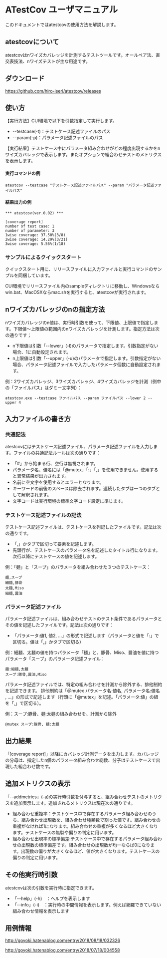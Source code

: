 # ATestCov ユーザマニュアル

このドキュメントではatestcovの使用方法を解説します。

## atestcovについて

atestcovはnワイズカバレッジを計測するテストツールです。オールペア法、直交表技法、nワイズテストが主な用途です。

## ダウンロード

https://github.com/hiro-iseri/atestcov/releases

## 使い方

【実行方法】CUI環境で以下を引数指定して実行します。

* --testcase(-t)：テストケース記述ファイルのパス
* --param(-p)：パラメータ記述ファイルのパス

【実行結果】テストケース中にパラメータ組み合わせがどの程度出現するかをnワイズカバレッジで表示します。またオプションで組合わせテストのメトリクスを表示します。

#### 実行コマンドの例

```
atestcov --testcase "テストケース記述ファイルパス" --param "パラメータ記述ファイルパス"
```

#### 結果出力の例

```
*** atestcov(ver.0.02) ***

[coverage report]
number of test case: 1
number of parameter: 3
1wise coverage: 37.50%(3/8)
2wise coverage: 14.29%(3/21)
3wise coverage: 5.56%(1/18)
```

### サンプルによるクイックスタート

クイックスタート用に、リリースファイルに入力ファイルと実行コマンドのサンプルを同梱しています。

CUI環境でリリースファイル内のsampleディレクトリに移動し、Windowsならwin.bat、MacOSXならmac.shを実行すると、atestcovが実行されます。

## nワイズカバレッジのnの指定方法

nワイズカバレッジのn値は、実行時引数を使って、下限値、上限値で指定します。下限値～上限値の範囲内のnワイズカバレッジを計測します。指定方法は次の通りです；

* n下限値は引数「--lower」(-l)のパラメータで指定します。引数指定がない場合、1に自動設定されます。
* n上限値は引数「--upper」(-u)のパラメータで指定します。引数指定がない場合、パラメータ記述ファイルで入力したパラメータ個数に自動設定されます。

例：2ワイズカバレッジ、3ワイズカバレッジ、4ワイズカバレッジを計測（例中の「ファイルパス」はダミー文字列）：

```
atestcov.exe --testcase ファイルパス --param ファイルパス --lower 2 --upper 4
```

## 入力ファイルの書き方

### 共通記法

atestcovにはテストケース記述ファイル、パラメータ記述ファイルを入力します。ファイルの共通記法ルールは次の通りです：

* 「#」から始まる行、空行は無視されます。
* パラメータ名、値名には「@mutex」「:」「,」を使用できません。使用すると異常結果が出力されます。
* 名前に空文字を使用するとエラーとなります。
* キーワードの前後のスペースは除去されます。連続したタブは一つのタブとして解釈されます。
* 文字コードは実行環境の標準文字コード設定に準じます。

### テストケース記述ファイルの記法

テストケース記述ファイルは、テストケースを列記したファイルです。記法は次の通りです。

* 「,」かタブで区切って要素を記述します。
* 先頭行が、テストケースのパラメータ名を記述したタイトル行になります。次行以降にテストケースの値を記述します。

例：「麺」と「スープ」のパラメータを組み合わせた３つのテストケース：

```
麺,スープ
細麺,豚骨
太麺,Miso
細麺,醤油
```

### パラメータ記述ファイル

パラメータ記述ファイルは、組み合わせテストのテスト条件であるパラメータとその値を記述したファイルです。記法は次の通りです：

* 「パラメータ:値1, 値2, ...」の形式で記述します（パラメータと値を「:」で区切る。値は「,」かタブで区切る）

例：細麺、太麺の値を持つパラメータ「麺」と、豚骨、Miso、醤油を値に持つパラメータ「スープ」のパラメータ記述ファイル：

```
麺:細麺,太麺
スープ:豚骨,醤油,Miso
```

パラメータ記述ファイルでは、特定の組み合わせを計測から除外する、排他制約を記述できます。
排他制約は「＠mutex パラメータ名:値名, パラメータ名:値名 , ...」の形式で記述します（行頭に「@mutex」を記述。「パラメータ:値」の組を「,」で区切る）。

例：スープ:豚骨、麺:太麺の組み合わせを、計測から除外

```
@mutex スープ:豚骨, 麺:太麺
```

## 出力結果

「[coverage report]」以降にカバレッジ計測データを出力します。カバレッジの分母は、指定したn個のパラメータ組み合わせ総数、分子はテストケースで出現した組合わせ数です。

## 追加メトリクスの表示

「--addmetrics」(-a)の実行時引数を付与すると、組み合わせテストのメトリクスを追加表示します。追加されるメトリクスは現在次の通りです。

- 組み合わせ重複率：テストケース中で存在するパラメータ組み合わせのうち、組み合わせ出現数を、組み合わせ種類数で割った値です。組み合わせの重複がなければ1になります。組み合わせの重複が多くなるほど大きくなります。テストケースの無駄や偏りの判定に用います。
- 組み合わせ出現率の標準偏差:テストケース中で存在するパラメータ組み合わせの出現数の標準偏差です。組み合わせの出現数が均一ならば0になります。出現数の偏りが大きくなるほど、値が大きくなります。テストケースの偏りの判定に用います。

## その他実行時引数

atestcovは次の引数を実行時に指定できます。

* 「--help」(-h)　：ヘルプを表示します
* 「--info」(-i)　：実行時の中間情報を表示します。例えば網羅できていない組み合わせ情報を表示します

## 用例情報

http://goyoki.hatenablog.com/entry/2018/08/18/032326

http://goyoki.hatenablog.com/entry/2018/07/18/004558

